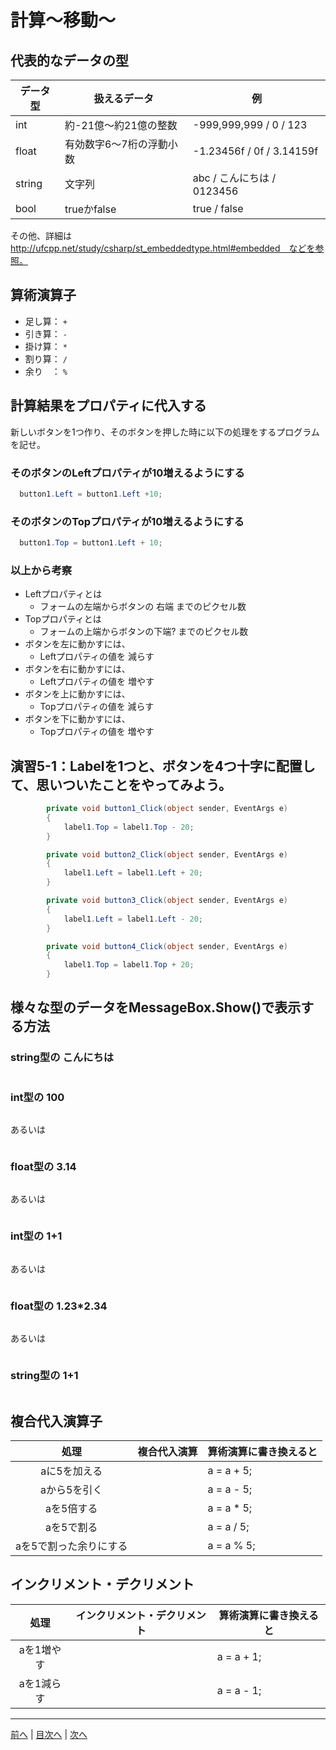 # 計算～移動～

## 代表的なデータの型

|データ型|扱えるデータ|例|
|-------|-----------|--|
|int    | 約-21億～約21億の整数 | -999,999,999 / 0 / 123 |
|float  | 有効数字6～7桁の浮動小数 | -1.23456f / 0f / 3.14159f |
|string | 文字列 | abc / こんにちは / 0123456 |
|bool   | trueかfalse | true / false |

その他、詳細は http://ufcpp.net/study/csharp/st_embeddedtype.html#embedded　などを参照。

## 算術演算子

- 足し算： `+`
- 引き算： `-`
- 掛け算： `*`
- 割り算： `/`
- 余り　： `%`

## 計算結果をプロパティに代入する

新しいボタンを1つ作り、そのボタンを押した時に以下の処理をするプログラムを記せ。

### そのボタンのLeftプロパティが10増えるようにする

```cs
  button1.Left = button1.Left +10;
```

### そのボタンのTopプロパティが10増えるようにする

```cs
  button1.Top = button1.Left + 10;
```

### 以上から考察

- Leftプロパティとは
  - フォームの左端からボタンの 右端 までのピクセル数
- Topプロパティとは
  - フォームの上端からボタンの下端? までのピクセル数
- ボタンを左に動かすには、
  - Leftプロパティの値を 減らす
- ボタンを右に動かすには、
  - Leftプロパティの値を 増やす
- ボタンを上に動かすには、
  - Topプロパティの値を 減らす
- ボタンを下に動かすには、
  - Topプロパティの値を 増やす

## 演習5-1：Labelを1つと、ボタンを4つ十字に配置して、思いついたことをやってみよう。

```cs
        private void button1_Click(object sender, EventArgs e)
        {
            label1.Top = label1.Top - 20;
        }

        private void button2_Click(object sender, EventArgs e)
        {
            label1.Left = label1.Left + 20;
        }

        private void button3_Click(object sender, EventArgs e)
        {
            label1.Left = label1.Left - 20;
        }

        private void button4_Click(object sender, EventArgs e)
        {
            label1.Top = label1.Top + 20;
        }
```

## 様々な型のデータをMessageBox.Show()で表示する方法

### string型の こんにちは

```cs

```

### int型の 100

```cs

```

あるいは

```cs

```

### float型の 3.14

```cs

```

あるいは

```cs

```

### int型の 1+1

```cs

```

あるいは

```cs

```

### float型の 1.23*2.34

```cs

```

あるいは

```cs

```

### string型の 1+1

```cs

```

## 複合代入演算子

|処理                   |複合代入演算|算術演算に書き換えると|
|:---------------------:|:----------|:-----------------|
|aに5を加える           |            |a = a + 5;         |
|aから5を引く           |            |a = a - 5;         |
|aを5倍する             |            |a = a * 5;         |
|aを5で割る             |            |a = a / 5;         |
|aを5で割った余りにする   |            |a = a % 5;         |

## インクリメント・デクリメント

|処理      |インクリメント・デクリメント|算術演算に書き換えると|
|:-------:|--------------------------|----------------------|
|aを1増やす|                         |a = a + 1;            |		
|aを1減らす|	                     |a = a - 1;            |

---

[前へ](04.md) | [目次へ](README.md#%E7%9B%AE%E6%AC%A1) | [次へ](06.md)
